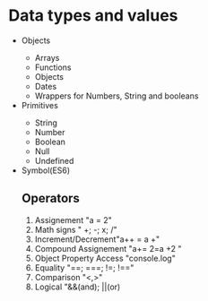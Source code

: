 <h1>Data types and values</h1>

<ul>
    <li>Objects</li>
        <ul>
            <li>Arrays</li>
            <li>Functions</li>
            <li>Objects</li>
            <li>Dates</li>
            <li>Wrappers for Numbers, String and booleans</li>
        </ul>
    <li>Primitives</li>
        <ul>
            <li>String</li>
            <li>Number</li>
            <li>Boolean</li>
            <li>Null</li>
            <li>Undefined</li>
        </ul>
    <li>Symbol(ES6)</li>

<h2>Operators</h2>

<ol>
    <li>Assignement "a = 2"</li>
    <li>Math signs " +; -; x; /"</li>
    <li>Increment/Decrement"a++ = a +"</li>
    <li>Compound Assignement "a+= 2=a +2 "</li>
    <li>Object Property Access "console.log"</li>
    <li>Equality "==; ===; !=; !=="</li>
    <li>Comparison "<,>"</li>
    <li>Logical "&&(and); ||(or)</li>
</ol>
    
